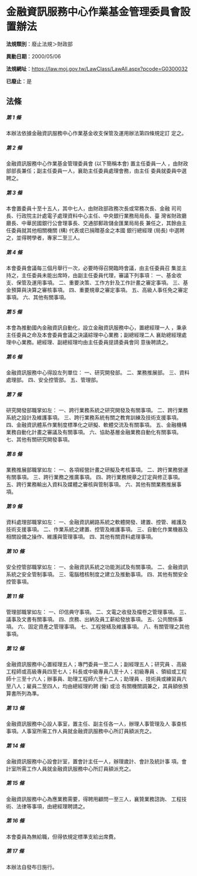 # 金融資訊服務中心作業基金管理委員會設置辦法

**法規類別**：廢止法規＞財政部

**異動日期**：2000/05/06  

**法規網址**：https://law.moj.gov.tw/LawClass/LawAll.aspx?pcode=G0300032

**已廢止**：是



## 法條
##### 第 1 條
本辦法依據金融資訊服務中心作業基金收支保管及運用辦法第四條規定訂
定之。

##### 第 2 條
金融資訊服務中心作業基金管理委員會 (以下簡稱本會) 置主任委員一人
，由財政部部長兼任；副主任委員一人，襄助主任委員處理會務，由主任
委員就委員中選聘之。

##### 第 3 條
本會置委員十至十五人，其中七人，由財政部政務次長或常務次長、金融
司司長、行政院主計處電子處理資料中心主任、中央銀行業務局局長、臺
灣省財政廳廳長、中華民國銀行公會理事長、交通部郵政儲金匯業局局長
兼任之，其餘由主任委員就其他相關機關 (構) 代表或已捐贈基金之本國
銀行總經理 (局長) 中選聘之，並得聘學者，專家二至三人。

##### 第 4 條
本會委員會議每三個月舉行一次，必要時得召開臨時會議，由主任委員召
集並主持之，主任委員未能出席時，由副主任委員代理，審議下列事項：
一、基金收支、保管及運用事項。
二、重要決策、工作方針及工作計畫之審定事項。
三、基金預算與決算之審核事項。
四、重要規章之審定事項。
五、高級人事任免之審定事項。
六、其他有關事項。


##### 第 5 條
本會為推動國內金融資訊自動化，設立金融資訊服務中心，置總經理一人
，秉承主任委員之命及本會委員會議之決議綜理中心業務；副總經理二人
襄助總經理處理中心業務。總經理、副總經理均由主任委員提請委員會同
意後聘請之。

##### 第 6 條
金融資訊服務中心得設左列單位：
一、研究開發部。
二、業務推展部。
三、資料處理部。
四、安全控管部。
五、管理部。


##### 第 7 條
研究開發部職掌如左：
一、跨行業務系統之研究開發及有關事項。
二、跨行業務系統之設計及維護事項。
三、跨行業務系統有關之教育訓練及技術支援事項。
四、金融資訊體系作業制度標準化之研擬、軟體交流及有關事項。
五、金融機構業務自動化計畫之審議及有關事項。
六、協助基層金融業務自動化有關事項。
七、其他有關研究開發事項。


##### 第 8 條
業務推展部職掌如左：
一、各項經營計畫之研擬及考核事項。
二、跨行業務營運有關事項。
三、跨行業務之推廣事項。
四、跨行業務規章之訂定與修正事項。
五、跨行業務輸出入資料及媒體之審核與管制事項。
六、其他有關業務推展事項。


##### 第 9 條
資料處理部職掌如左：
一、金融資訊網路系統之軟體開發、建置、控管、維護及技術支援事項。
二、作業系統之建置、控管及維護事項。
三、自動化作業機器及相關設備之操作、維護與管理事項。
四、其他有關資料處理事項。


##### 第 10 條
安全控管部職掌如左：
一、金融資訊系統之功能測試及有關事項。
二、金融資訊系統之安全管制事項。
三、電腦稽核制度之建立及推動事項。
四、其他有關安全控管事項。


##### 第 11 條
管理部職掌如左：
一、印信典守事項。
二、文電之收發及檔卷之管理事項。
三、議事及文書有關事項。
四、庶務、出納及員工薪給發放事項。
五、公共關係事項。
六、固定資產之管理事項。
七、工程營繕及維護事項。
八、有關管理之其他事項。


##### 第 12 條
金融資訊服務中心置經理五人；專門委員一至二人；副經理五人；研究員
、高級工程師或高級專員四至七人；科長或中級專員八至十人；初級專員
、領組或工程師十三至十六人；辦事員、助理工程師六至十二人；助理員
、技術員或練習員六至八人；雇員二至四人，均由總經理約聘 (僱) 或洽
有關機關調兼之，其員額依預算書所列為準。

##### 第 13 條
金融資訊服務中心設人事室，置主任、副主任各一人，辦理人事管理及人
事查核事項。人事室所需工作人員就金融資訊服務中心所訂員額派充之。

##### 第 14 條
金融資訊服務中心設會計室，置會計主任一人，辦理歲計、會計及統計事
項。會計室所需工作人員就金融資訊服務中心所訂員額派充之。

##### 第 15 條
金融資訊服務中心為應業務需要，得聘用顧問一至三人，襄贊業務諮詢、
工程技術、法律等事項，由總經理聘請之。

##### 第 16 條
本會委員為無給職，但得依規定標準支給出席費。

##### 第 17 條
本辦法自發布日施行。


